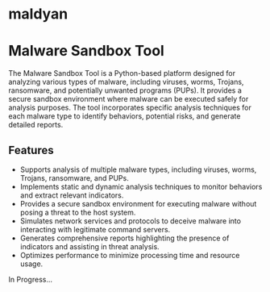 # maldyan

# Malware Sandbox Tool

The Malware Sandbox Tool is a Python-based platform designed for analyzing various types of malware, including viruses, worms, Trojans, ransomware, and potentially unwanted programs (PUPs). It provides a secure sandbox environment where malware can be executed safely for analysis purposes. The tool incorporates specific analysis techniques for each malware type to identify behaviors, potential risks, and generate detailed reports.

## Features

- Supports analysis of multiple malware types, including viruses, worms, Trojans, ransomware, and PUPs.
- Implements static and dynamic analysis techniques to monitor behaviors and extract relevant indicators.
- Provides a secure sandbox environment for executing malware without posing a threat to the host system.
- Simulates network services and protocols to deceive malware into interacting with legitimate command servers.
- Generates comprehensive reports highlighting the presence of indicators and assisting in threat analysis.
- Optimizes performance to minimize processing time and resource usage.


In Progress...
